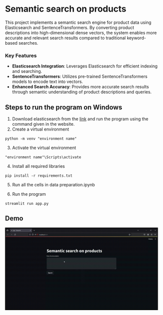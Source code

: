 # Semantic search on products 
This project implements a semantic search engine for product data using Elasticsearch and SentenceTransformers. By converting product descriptions  into high-dimensional dense vectors, the system enables more accurate and relevant search results compared to traditional keyword-based searches.
### Key Features
- **Elasticsearch Integration**: Leverages Elasticsearch for efficient indexing and searching.
- **SentenceTransformers**: Utilizes pre-trained SentenceTransformers models to encode text into vectors.
- **Enhanced Search Accuracy**: Provides more accurate search results through semantic understanding of product descriptions and queries.
## Steps to run the program on Windows
1. Download elasticsearch from the [link](https://www.elastic.co/downloads/elasticsearch) and run the program using the command given in the website.
2. Create a virtual environment 
```
python -m venv "environment name"
```
3. Activate the virtual environment
```
"environment name"\Scripts\activate
```
4. Install all required libraries
```
pip install -r requirements.txt
```
5. Run all the cells in data preparation.ipynb

6. Run the program
```
streamlit run app.py
```

## Demo
![Alt text](<Demo.gif>)

